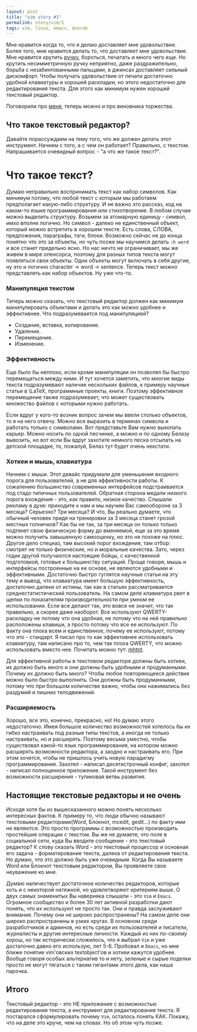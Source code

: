 ```yaml
---
layout: post
title: "vim story #1"
permalink: story/vim/1
tags: vim, linux, emacs, dvorak
---
```


Мне нравится когда то, что я делаю доставляет мне удовольствие. Более того,
мне нравится делать то, что доставляет мне удовольствие. Мне нравится крутить
[ручку][pen_spinning], бороться, печатать и много чего еще. Но крутить
несимметричную ручку неприятно, даже раздражительно, борьба с
незабинтованными пальцами, в джинсах доставляет сильный дискомфорт. Чтобы
получать удовольствие от печати достаточно удобной клавиатуры и хорошей
раскладки, но этого недостаточно для редактирования текста. Для этого как
минимум нужен хороший текстовый редактор.

Поговорили про [меня](/story/vim/0), теперь можно и про виновника торжества.

## Что такое текстовый редактор?
Давайте порассуждаем на тему того, что же должен делать этот инструмент. Начнем
с того, а с чем он работает? Правильно, с текстом. Напрашивается очевидный
вопрос - "а что же такое текст?".

# Что такое текст?
Думаю неправильно воспринимать текст как набор символов. Как минимум потому, что
любой текст с которым мы работаем предполагает какую-либо структуру. И не важно
это рассказ, код на каком-то языке программирования или стихотворение. В любом
случае можно выделить структуру. Возьмем за атомарную единицу - символ, имхо
вполне логично. Но символ - далеко не единственный объект, который
можно встретить в хорошем тексте. Есть слова, СЛОВА, предложения, параграфы,
тэги, блоки. Возможно сейчас не до конца понятно что это за объекты, но чуть
позже мы научимся делать `:h word` и все станет предельно ясно. Но нас ничто не
ограничивает, мы же живем в мире опенсорса, поэтому для разных типов текста
могут появляться свои объекты. Одни объекты могут включать в себя другие, ну
это и логично character -> word -> sentence. Теперь текст можно представлять как
набор объектов. Ну уже что-то.

### Манипуляция текстом
Теперь можно сказать, что текстовый редактор должен как минимум манипулировать
объектами и делать это как можно удобнее и эффективнее. Что подразумевается под
манипуляцией?

* Создание, вставка, копирование.
* Удаление.
* Перемещение.
* Изменение.

### Эффективность
Еще было бы неплохо, если кроме манипуляции он позволял бы быстро перемещаться
между ними. И тут хочется заметить, что многие виды текста подразумевают
наличие нескольких файлов, к примеру научные статьи в \LaTeX, программные
проекты, книги. Поэтому эффективное перемещение также подразумевает, что
может существовать множество файлов с которыми нужно работать.

Если вдруг у кого-то возник вопрос зачем мы ввели столько объектов, то я на него
отвечу. Можно все выразить в терминах символа и работать только с символами.
Вот представьте Вам нужно выкопать карьер. Можно носить по одной песчинке, а
можно и по одному Белазу вывозить, но вот если Вы вдруг захотите немного песка
отсыпать на детской площадке, то, пожалуй, Белаз тут будет очень некстати.

### Хоткеи и мышь, клавиатура
Начнем с мыши. Этот девайс придумали для уменьшения входного порога для
пользователей, а не для эффективности работы. К сожалению большинство
современных интерфейсов подстраивается под стадо типичных пользователей.
Обратная сторона медали низкого порога вхождения - это, как правило, низкое
качество. Слышали рекламу в духе: приходите к нам и мы научим Вас самообороне
за 3 месяца? Серьезно? Три месяца? И что, Вы реально думаете, что обычный человек
придя на тренировки за 3 месяца станет грозой местных гопничков? Как бы не так,
за три месяца он только только подтянет свою физическую форму до вменяемой, еще
за это время можно получить завышенную самооценку, но это не похоже на плюс.
Другое дело спецназ, там высокий порог вхождения, там отбор: смотрят не только
физические, но и моральные качества. Зато, через годик другой получаются
настоящие бойцы, с качественной подготовкой, готовые к большинству ситуаций.
Проще говоря, мышь и интерфейсы построенные на ее основе, не являются удобными
и эффективными. Достаточно быстро гуглятся научные статьи на эту тему и вывод,
что клавиатура имеет большую эффективность, достаточно далеки от истины, так
как в статьях рассматривается среднестатистический пользователь. На самом деле
клавиатура рвет в щепки по показателям производительности при умном ее
использовании.
Если все делают так, это вовсе не значит, что так правильно, а скорее даже
наоборот. Все используют QWERTY-раскладку не потому что она удобная, не потому
что на ней правильно расположены клавиши, а просто потому что все ее
используют. По факту она плоха всем и единственное, почему ее используют,
потому что это - стандарт. Я писал про то как эффективнее использовать
клавиатуру, там написано про то, чем так плоха QWERTY, что можно использовать
вместо нее. Почитать можно тут: [mhtnt][].

Для эффективной работы в текстовом редакторе должны быть хоткеи, их должно быть
много и они должны быть удобными и продуманными. Почему их должно быть много?
Чтобы любое повторяющееся действие можно было быстро выполнить. Они должны быть
продуманными, потому что при большом количестве важно, чтобы они нажимались без
раздумий и лишних телодвижений.

### Расширяемость
Хорошо, все это, конечно, прекрасно, но! Но думаю этого недостаточно. Имея
большое количество возможностей хотелось бы их гибко настраивать под разные
типы текстов, а иногда не только настраивать, но и расширять. Поэтому весьма
уместно, чтобы существовал какой-то язык программирования, на котором можно
расширять возможности редактора, а заодно и настраивать его. При этом хочется,
чтобы не пришлось учить новую парадигму программирования. Захотел - написал
десятистрочный конфиг, захотел - написал полноценное приложение.
Такой инструмент без возможности расширения - тупиковая ветвь развития.

## Настоящие текстовые редакторы и не очень
Исходя хотя бы из вышесказанного можно понять несколько интересных фактов.
К примеру то, что люди обычно называют текстовыми редакторами(Word, Блокнот,
mcedit, gedit...) по факту ими не являются. Это просто программы с возможностью
производить простейшие операции с текстом. Вы же не думаете, что поле в
социальной сети, куда Вы вводите сообщение - это текстовый редактор?
К слову сказать Word - это текстовый процессор и основная его задача -
форматирование текста, далека от редактирования текста.
Но думаю, что это должно быть уже очевидным.
Когда Вы называете Word или Блокнот текстовым редактором, Вы проявляете свое
неуважение ко мне.

Думаю наличествует достаточное количество редакторов, которые хоть и с
некоторой натяжкой, но удовлетворяют критериям выше.
О двух самых знаменитых Вы наверняка слышали - это `Vim` и `Emacs`. Огромное
сообщество и более 30 лет активной разработки дают понять, что их используют не
просто так. Они и правда заслуживают внимания. Почему они не широко
распространены? На самом деле они широко распространены в узких кругах.
В основном среди разработчиков и админов, но есть среди их пользователей и
писатели, журналисты и другие интересные личности.
Каждый из них по-своему хорош, но так исторически сложилось, что я выбрал
`Vim` и уже достаточно давно его использую, лет 5-6. Пробовал и `Emacs`, но мне
ближе понятие vim'овских textobject'ов и хоткеи кажутся удобнее.
Вообще говоря особых альтернатив то и нету, зеленые и сырые поделки просто не
могут тягаться с таким гигантами этого дела, как наша парочка.

## Итого
Текстовый редактор - это НЕ приложение с возможностью редактирования текста, а
инструмент для редактирования текста.
Я постарался сформулировать почему `Vim`, осталось понять КАК. Покажу, что на
деле это круче, чем на словах. Но об этом чуть позже.

[pen_spinning]:     https://vk.com/video_ext.php?oid=16696225&id=160370606&hash=6e2bd7e5e61e2e2d&hd=2
[mhtnt]:            http://mhtnt.blogspot.ru/2013/06/1.html
